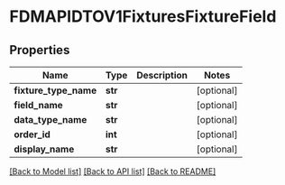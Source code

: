 # FDMAPIDTOV1FixturesFixtureField

## Properties
Name | Type | Description | Notes
------------ | ------------- | ------------- | -------------
**fixture_type_name** | **str** |  | [optional] 
**field_name** | **str** |  | [optional] 
**data_type_name** | **str** |  | [optional] 
**order_id** | **int** |  | [optional] 
**display_name** | **str** |  | [optional] 

[[Back to Model list]](../README.md#documentation-for-models) [[Back to API list]](../README.md#documentation-for-api-endpoints) [[Back to README]](../README.md)

